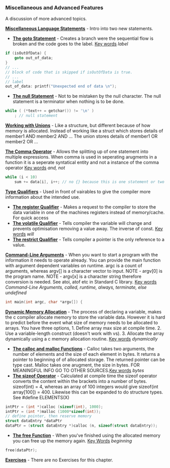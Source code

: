 ### Miscellaneous and Advanced Features

A discussion of more advanced topics.

<u>**Miscellaneous Language Statements**</u> - Intro into two new statements.

* <u>**The goto Statement**</u> - Creates a branch were the sequential flow is broken and the code goes to the label. <u>Key words</u> *label*
```c
if (isOutOfData) {
    goto out_of_data;
}
// ...
// block of code that is skipped if isOutOfData is true.
// ...
// label
out_of_data: printf("Unexpected end of data \n");
```
* <u>**The null Statement**</u> - Not to be mistaken by the null character. The null statement is a terminator when nothing is to be done.
```c
while ( (*text++ = getchar()) != '\n' )
    ; // null statement
```

<u>**Working with Unions**</u> - Like a structure, but different because of how memory is allocated. Instead of working like a struct which stores details of member1 AND member2 AND ... The union stores details of member1 OR member2 OR ...

<u>**The Comma Operator**</u> - Allows the splitting up of one statement into multiple expressions. When comma is used in seperating arugments in a function it is a seperate syntatical entity and not a instance of the comma operator <u>Key words</u> *and, not*
```c
while (i < 10)
    sum += data[i], i++; // no {} because this is one statement or two expressions.
```

<u>**Type Qualifiers**</u> - Used in front of vairables to give the compiler more information about the intended use.

* <u>**The register Qualifier**</u> - Makes a request to the compiler to store the data variable in one of the machines registers instead of memory/cache. For quick access
* <u>**The volatile Qualifier**</u> - Tells compiler the variable will change and prevents optimisation removing a value away. The inverse of const. <u>Key words</u> *will*
* <u>**The restrict Qualifier**</u> - Tells compiler a pointer is the only reference to a value.

<u>**Command-Line Arguments**</u> - When you want to start a program with the information it needs to operate already. You can provide the main function with argument dependent variables on runtime. argc is a count of arguments, whereas argv[] is a character vector to input. NOTE - argv[0] is the program name. NOTE - argv[x] is a character string therefore conversion is needed. See atoi, atof etc in Standard C library. <u>Key words</u> *Command-Line Arguments, called, runtime, always, terminate, else undefined*
```c
int main(int argc, char *argv[]) {
```

<u>**Dynamic Memory Allocation**</u> - The process of declaring a variable, makes the c compiler allocate memory to store the variable data. However it is hard to predict before the event what size of memory needs to be allocated to arrays. You have three options, 1. Define array max size at compile time. 2. Use a variable-length construct (doesn't work with vs). 3. Allocate the array dynamically using a c memory allocation routine. <u>Key words</u> *dynamically*

* <u>**The calloc and malloc Functions**</u> - Calloc takes two arguments, the number of elements and the size of each element in bytes. It returns a pointer to beginning of of allocated storage. The returned pointer can be type cast. Malloc takes one arugment, the size in bytes. FOR MEANINGFUL INFO GO TO OTHER SOURCES.<u>Key words</u> *bytes*
* <u>**The sizeof Operator**</u> - Calculated at compile time the sizeof operator converts the content within the brackets into a number of bytes. sizeof(int) = 4, whereas an array of 100 integers would give sizeof(int array[100]) = 400. Likewise this can be expanded to do structure types. See #define ELEMENTS(X)
```c
intPtr = (int *)calloc (sizeof(int), 1000);
intPtr = (int *)malloc (1000*sizeof(int));
// define pointer, then reserve memory
struct dataEntry *dataPtr
dataPtr = (struct dataEntry *)calloc (n, sizeof(struct dataEntry));
```
* <u>**The free Function**</u> - When you've finished using the allocated memory you can free up the memory again. <u>Key Words</u> *beginning*
```c
free(dataPtr);
```

<u>**Exercises**</u> - There are no Exercises for this chapter.

